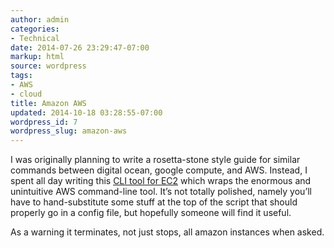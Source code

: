 ```yaml
---
author: admin
categories:
- Technical
date: 2014-07-26 23:29:47-07:00
markup: html
source: wordpress
tags:
- AWS
- cloud
title: Amazon AWS
updated: 2014-10-18 03:28:55-07:00
wordpress_id: 7
wordpress_slug: amazon-aws
---
```

I was originally planning to write a rosetta-stone style guide for similar commands between digital ocean, google compute, and AWS. Instead, I spent all day writing this [CLI tool for EC2](https://github.com/vanceza/ec2-cli) which wraps the enormous and unintuitive AWS command-line tool. It’s not totally polished, namely you’ll have to hand-substitute some stuff at the top of the script that should properly go in a config file, but hopefully someone will find it useful.

As a warning it terminates, not just stops, all amazon instances when asked.
